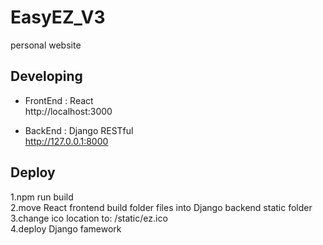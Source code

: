 # EasyEZ_V3
personal website  

## Developing  
- FrontEnd : React  
http://localhost:3000  

- BackEnd : Django RESTful  
http://127.0.0.1:8000  

## Deploy  
1.npm run build  
2.move React frontend build folder files into Django backend static folder  
3.change ico location to: /static/ez.ico  
4.deploy Django famework  
  